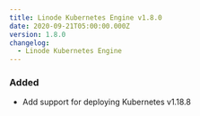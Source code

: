 ```yaml
---
title: Linode Kubernetes Engine v1.8.0
date: 2020-09-21T05:00:00.000Z
version: 1.8.0
changelog:
  - Linode Kubernetes Engine
---
```


### Added

* Add support for deploying Kubernetes v1.18.8

